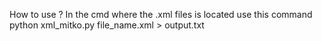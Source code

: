 How to use ?
In the cmd where the .xml files is located use this command
python xml_mitko.py file_name.xml > output.txt
